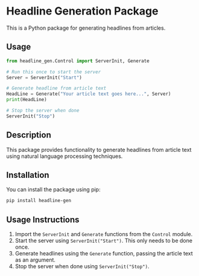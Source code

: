 
# Headline Generation Package

This is a Python package for generating headlines from articles.

## Usage

```python
from headline_gen.Control import ServerInit, Generate

# Run this once to start the server
Server = ServerInit("Start")

# Generate headline from article text
HeadLine = Generate("Your article text goes here...", Server)
print(HeadLine)

# Stop the server when done
ServerInit("Stop")
```

## Description

This package provides functionality to generate headlines from article text using natural language processing techniques.

## Installation

You can install the package using pip:

```bash
pip install headline-gen
```

## Usage Instructions

1. Import the `ServerInit` and `Generate` functions from the `Control` module.
2. Start the server using `ServerInit("Start")`. This only needs to be done once.
3. Generate headlines using the `Generate` function, passing the article text as an argument.
4. Stop the server when done using `ServerInit("Stop")`.
